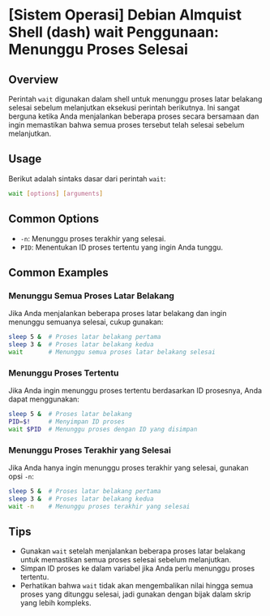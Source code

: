 # [Sistem Operasi] Debian Almquist Shell (dash) wait Penggunaan: Menunggu Proses Selesai

## Overview
Perintah `wait` digunakan dalam shell untuk menunggu proses latar belakang selesai sebelum melanjutkan eksekusi perintah berikutnya. Ini sangat berguna ketika Anda menjalankan beberapa proses secara bersamaan dan ingin memastikan bahwa semua proses tersebut telah selesai sebelum melanjutkan.

## Usage
Berikut adalah sintaks dasar dari perintah `wait`:

```sh
wait [options] [arguments]
```

## Common Options
- `-n`: Menunggu proses terakhir yang selesai.
- `PID`: Menentukan ID proses tertentu yang ingin Anda tunggu.

## Common Examples

### Menunggu Semua Proses Latar Belakang
Jika Anda menjalankan beberapa proses latar belakang dan ingin menunggu semuanya selesai, cukup gunakan:

```sh
sleep 5 &  # Proses latar belakang pertama
sleep 3 &  # Proses latar belakang kedua
wait       # Menunggu semua proses latar belakang selesai
```

### Menunggu Proses Tertentu
Jika Anda ingin menunggu proses tertentu berdasarkan ID prosesnya, Anda dapat menggunakan:

```sh
sleep 5 &  # Proses latar belakang
PID=$!     # Menyimpan ID proses
wait $PID  # Menunggu proses dengan ID yang disimpan
```

### Menunggu Proses Terakhir yang Selesai
Jika Anda hanya ingin menunggu proses terakhir yang selesai, gunakan opsi `-n`:

```sh
sleep 5 &  # Proses latar belakang pertama
sleep 3 &  # Proses latar belakang kedua
wait -n    # Menunggu proses terakhir yang selesai
```

## Tips
- Gunakan `wait` setelah menjalankan beberapa proses latar belakang untuk memastikan semua proses selesai sebelum melanjutkan.
- Simpan ID proses ke dalam variabel jika Anda perlu menunggu proses tertentu.
- Perhatikan bahwa `wait` tidak akan mengembalikan nilai hingga semua proses yang ditunggu selesai, jadi gunakan dengan bijak dalam skrip yang lebih kompleks.